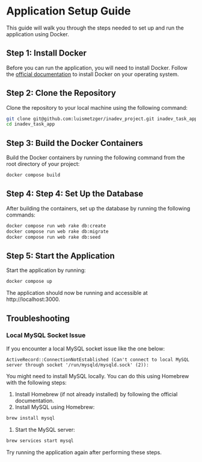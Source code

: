 # Application Setup Guide

This guide will walk you through the steps needed to set up and run the application using Docker.

## Step 1: Install Docker

Before you can run the application, you will need to install Docker. Follow the [official documentation](https://docs.docker.com/get-docker/) to install Docker on your operating system.

## Step 2: Clone the Repository

Clone the repository to your local machine using the following command:

```sh
git clone git@github.com:luismetzger/inadev_project.git inadev_task_app
cd inadev_task_app
```

## Step 3: Build the Docker Containers
Build the Docker containers by running the following command from the root directory of your project:

```sh
docker compose build
```

## Step 4: Step 4: Set Up the Database
After building the containers, set up the database by running the following commands:

```sh
docker compose run web rake db:create
docker compose run web rake db:migrate
docker compose run web rake db:seed
```

## Step 5: Start the Application
Start the application by running:

```sh
docker compose up
```

The application should now be running and accessible at http://localhost:3000.

## Troubleshooting
### Local MySQL Socket Issue
If you encounter a local MySQL socket issue like the one below:

```vbnet
ActiveRecord::ConnectionNotEstablished (Can't connect to local MySQL server through socket '/run/mysqld/mysqld.sock' (2)):
```

You might need to install MySQL locally. You can do this using Homebrew with the following steps:

1. Install Homebrew (if not already installed) by following the official documentation.
2. Install MySQL using Homebrew:

```sh
brew install mysql
```

1. Start the MySQL server:

```sh
brew services start mysql
```

Try running the application again after performing these steps.
